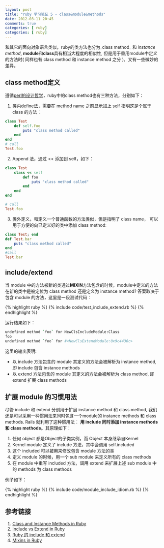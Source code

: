 ```yaml
---
layout: post
title: "ruby 学习笔记 5 - class&module&methods"
date: 2012-03-11 20:45
comments: true
categories: [ ruby]
categories: [ ruby]
---
```


和其它的面向对象语言类似，ruby的类方法也分为_class method_ 和 _instance method_, **module**和**class**具有相当大程度的相似性, 但是用于重用module中定义的方法时( 同样也有 class method 和 instance method 之分 )，又有一些微妙的差异。

<!--more-->

## class method定义

遵循[perl的设计哲学](http://www.technomanifestos.net/index.pl?Perl_slogans)，ruby中的class method也有三种方法，分别如下：

1. 类内define法，需要在 method name 之前显示加上 self 指明这是个属于 class 的方法：  

``` ruby
class Test
    def self.foo
        puts "class method called"
    end
end
# call
Test.foo
```  
2. Append 法，通过 << 添加到 self，如下：  

``` ruby
class Test
    class << self
        def foo
            puts "class method called"
        end
    end
end

# call
Test.foo
```   
3. 类外定义，和定义一个普通函数的方法类似，但是指明了 class name， 可以用于方便的向已定义好的类中添加 class method:  

``` ruby
class Test; end
def Test.bar
    puts "class method called"
end
#call
Test.bar
```

## include/extend

当 module 中的方法被新的类通过**MIXIN**方法包含的时候，module中定义的方法在新的类中是被定位为 class method 还是定义为 instance method? 答案取决于包含 module 的方法，这里是一段测试代码：

{% highlight ruby %}
    {% include code/test_include_extend.rb %}
{% endhighlight %}

运行结果如下：

```bash
undefined method `foo` for NewClsIncludeModule:Class
foo
undefined method `foo` for #<NewClsExtendModule:0x9c4436c>
```

这里的输出表明:

* 以 include 方法包含的 module 其定义的方法会被解析为 instance method, 即 include 包含 instance methods
* 以 extend 方法包含的 module 其定义的方法会被解析为 class method, 即 extend 扩展 class methods

## 扩展 module 的习惯用法  

尽管 include 和 extend 分别用于扩展 instance method 和 class method, 我们还是可以采用一种惯用法来同时包含一个module的 instance methods 和 class methods. Rails 就利用了这种惯用法： **用 include 同时添加 instance methods 和 class methods**。其原理如下：

1. 任何 object 都是Object的子类实例，而 Object 本身继承自Kernel  
2. Kernel module 定义了 include 方法，其中会调用 self.included   
3. 这个 included 可以被用来修改包含 module 方法的类   
4. 定义 module 的时候，用一个 sub module 来定义所有的 class methods  
5. 在 module 中重写 included 方法，调用 extend 来扩展上述 sub module 中的 methods 为 class methods  

例子如下：


{% highlight ruby %}
    {% include code/module_include_idiom.rb %}
{% endhighlight %}



## 参考链接
1. [Class and Instance Methods in Ruby](http://railstips.org/blog/archives/2009/05/11/class-and-instance--in-ruby/)  
2. [Include vs Extend in Ruby](http://railstips.org/blog/archives/2009/05/11/class-and-instance-method-in-ruby/)   
3. [Ruby 的 include 和 extend ](http://blog.csdn.net/rocky_j2ee/article/details/3754781)  
4. [Mixins in Ruby](http://juixe.com/techknow/index.php/2006/06/15/mixins-in-ruby/)  
